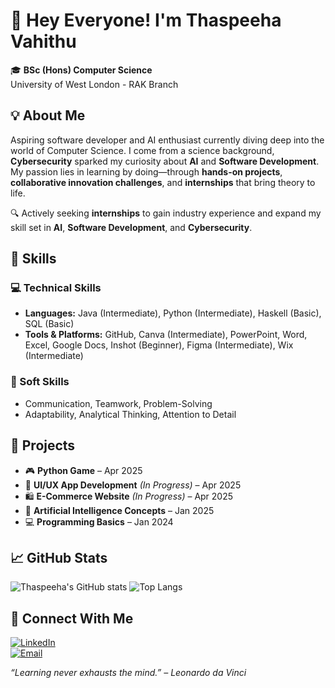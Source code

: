 # 👋 Hey Everyone! I'm Thaspeeha Vahithu

🎓 **BSc (Hons) Computer Science**  
University of West London - RAK Branch  




## 💡 About Me
Aspiring software developer and AI enthusiast currently diving deep into the world of Computer Science. I come from a science background, **Cybersecurity** sparked my curiosity about **AI** and **Software Development**. My passion lies in learning by doing—through **hands-on projects**, **collaborative innovation challenges**, and **internships** that bring theory to life.

🔍 Actively seeking **internships** to gain industry experience and expand my skill set in **AI**, **Software Development**, and **Cybersecurity**.



## 🧠 Skills

### 💻 Technical Skills
- **Languages:** Java (Intermediate), Python (Intermediate), Haskell (Basic), SQL (Basic)
- **Tools & Platforms:** GitHub, Canva (Intermediate), PowerPoint, Word, Excel, Google Docs, Inshot (Beginner), Figma (Intermediate), Wix (Intermediate)

### 🌟 Soft Skills
- Communication, Teamwork, Problem-Solving  
- Adaptability, Analytical Thinking, Attention to Detail



## 🚀 Projects
- 🎮 **Python Game** – Apr 2025  
- 📱 **UI/UX App Development** *(In Progress)* – Apr 2025  
- 🛍️ **E-Commerce Website** *(In Progress)* – Apr 2025  
- 🤖 **Artificial Intelligence Concepts** – Jan 2025  
- 💻 **Programming Basics** – Jan 2024  



## 📈 GitHub Stats
![Thaspeeha's GitHub stats](https://github-readme-stats.vercel.app/api?username=Thaspeeha&show_icons=true&theme=default)
![Top Langs](https://github-readme-stats.vercel.app/api/top-langs/?username=Thaspeeha&layout=compact)



## 🔗 Connect With Me
[![LinkedIn](https://img.shields.io/badge/LinkedIn-blue?style=for-the-badge&logo=linkedin)](https://www.linkedin.com/in/thaspeeha-vahithu-a139b627a/)  
[![Email](https://img.shields.io/badge/Email-me-blue?style=for-the-badge&logo=gmail)](mailto:vahithuthaspeeha@gmail.com)



_“Learning never exhausts the mind.” – Leonardo da Vinci_


